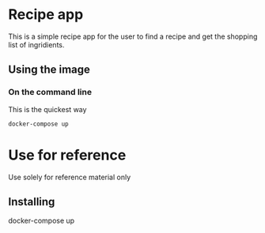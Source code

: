 # Recipe app

This is a simple recipe app for the user to find a recipe and get the shopping list of ingridients.

## Using the image

### On the command line

This is the quickest way

```
docker-compose up
```

# Use for reference

Use solely for reference material only

## Installing

docker-compose up
